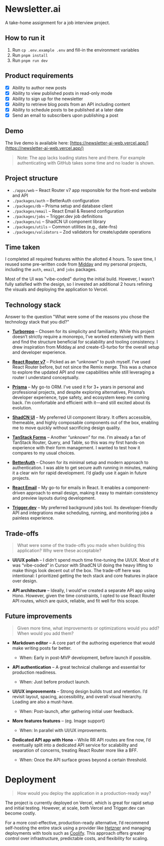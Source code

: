 # Newsletter.ai

A take-home assignment for a job interview project. 

## How to run it
1. Run `cp .env.example .env` and fill-in the environment variables
2. Run `pnpm install`
3. Run `pnpm run dev`

## Product requirements
-[x] Ability to author new posts
-[x] Ability to view published posts in read-only mode
-[x] Ability to sign up for the newsletter
-[x] Ability to retrieve blog posts from an API including content
-[x] Ability to schedule posts to be published at a later date
-[x] Send an email to subscribers upon publishing a post

## Demo
The live demo is available here: [https://newsletter-ai-web.vercel.app/](https://newsletter-ai-web.vercel.app/)
> Note: The app lacks loading states here and there. For example authenticating with GitHub takes some time and no loader is shown.

## Project structure
- `./apps/web` – React Router v7 app responsible for the front-end website and API
- `./packages/auth` – BetterAuth configuration
- `./packages/db` – Prisma setup and database client
- `./packages/email` – React Email & Resend configuration
- `./packages/jobs` – Trigger.dev job definitions
- `./packages/ui` – ShadCN UI component library
- `./packages/utils` – Common utilities (e.g., date-fns)
- `./packages/validators` – Zod validators for create/update operations

## Time taken
I completed all required features within the allotted 4 hours. To save time, I reused some pre-written code from [Midday](https://github.com/midday-ai/midday) and my personal projects, including the `auth`, `email`, and `jobs` packages.

Most of the UI was "vibe-coded" during the initial build. However, I wasn’t fully satisfied with the design, so I invested an additional 2 hours refining the visuals and deploying the application to Vercel.

## Technology stack
Answer to the question "What were some of the reasons you chose the technology stack that you did?"

- **[Turborepo](https://turbo.build/repo)** – Chosen for its simplicity and familiarity. While this project doesn’t strictly require a monorepo, I’ve worked extensively with them and find the structure beneficial for scalability and tooling consistency. I drew inspiration from Midday.ai and create-t3-turbo for the overall setup and developer experience.

- **[React Router v7](https://reactrouter.com/)** – Picked as an “unknown” to push myself. I’ve used React Router before, but not since the Remix merge. This was a chance to explore the updated API and new capabilities while still leveraging a router I understand conceptually.

- **[Prisma](https://www.prisma.io/)** – My go-to ORM. I’ve used it for 3+ years in personal and professional projects, and despite exploring alternatives, Prisma’s developer experience, type safety, and ecosystem keep me coming back. I’m comfortable and efficient with it—and still excited about its evolution.

- **[ShadCN UI](https://ui.shadcn.com/)** – My preferred UI component library. It offers accessible, themeable, and highly composable components out of the box, enabling me to move quickly without sacrificing design quality.

- **[TanStack Forms](https://tanstack.com/forms)** – Another “unknown” for me. I’m already a fan of TanStack Router, Query, and Table, so this was my first hands-on experience with their form management. I wanted to test how it compares to my usual choices.

- **[BetterAuth](https://better-auth.com/)** – Chosen for its minimal setup and modern approach to authentication. I was able to get secure auth running in minutes, making it a clear win for rapid development. I’d gladly use it again in future projects.

- **[React Email](https://react.email/)** – My go-to for emails in React. It enables a component-driven approach to email design, making it easy to maintain consistency and preview layouts during development.

- **[Trigger.dev](https://trigger.dev/)** – My preferred background jobs tool. Its developer-friendly API and integrations make scheduling, running, and monitoring jobs a painless experience.

## Trade-offs
> What were some of the trade-offs you made when building this application? Why were these acceptable?

- **UI/UX polish** – I didn’t spend much time fine-tuning the UI/UX. Most of it was “vibe-coded” in Cursor with ShadCN UI doing the heavy lifting to make things look decent out of the box. The trade-off here was intentional: I prioritized getting the tech stack and core features in place over design.

- **API architecture** – Ideally, I would’ve created a separate API app using Hono. However, given the time constraints, I opted to use React Router API routes, which are quick, reliable, and fit well for this scope.

## Future improvements
> Given more time, what improvements or optimizations would you add? When would you add them?

- **Markdown editor** – A core part of the authoring experience that would make writing posts far better.
    - When: Early in post-MVP development, before launch if possible.
- **API authentication** – A great technical challenge and essential for production readiness.
    - When: Just before product launch.

- **UI/UX improvements** – Strong design builds trust and retention. I’d revisit layout, spacing, accessibility, and overall visual hierarchy. Loading are also a must-have.
    - When: Post-launch, after gathering initial user feedback.

- **More features features** – (eg. Image support)
    - When: In parallel with UI/UX improvements.

- **Dedicated API app with Hono** – While RR API routes are fine now, I’d eventually split into a dedicated API service for scalability and separation of concerns, treating React Router more like a BFF.
    - When: Once the API surface grows beyond a certain threshold.

# Deployment
>How would you deploy the application in a production-ready way?

The project is currently deployed on Vercel, which is great for rapid setup and initial testing. However, at scale, both Vercel and Trigger.dev can become costly.

For a more cost-effective, production-ready alternative, I’d recommend self-hosting the entire stack using a provider like [Hetzner](https://www.hetzner.com/) and managing deployments with tools such as [Coolify](https://coolify.io/). This approach offers greater control over infrastructure, predictable costs, and flexibility for scaling.




